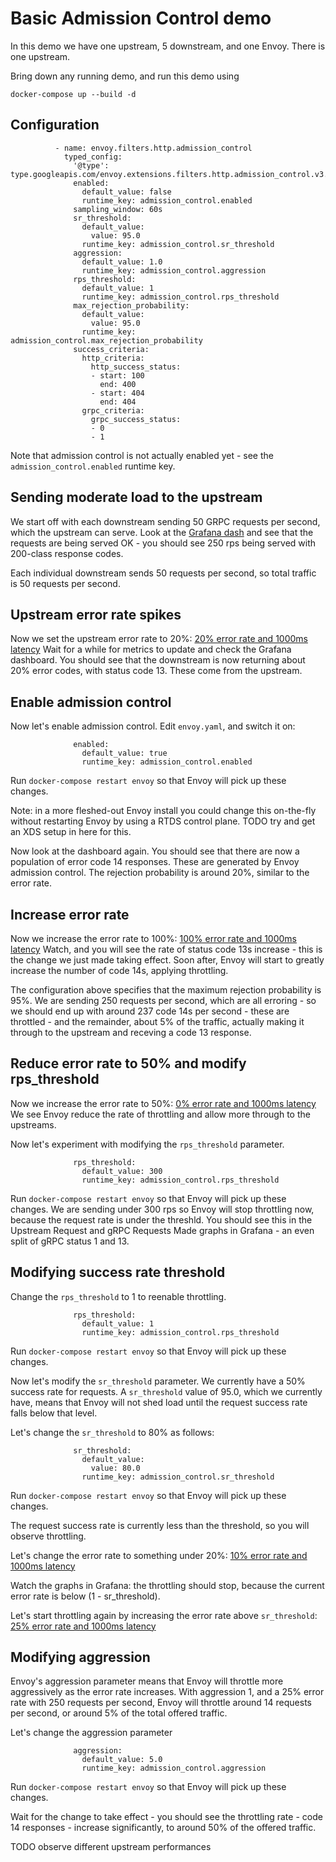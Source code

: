# Basic Admission Control demo

In this demo we have one upstream, 5 downstream, and one Envoy.
There is one upstream. 

Bring down any running demo, and run this demo using 

```
docker-compose up --build -d 
```

## Configuration

```
          - name: envoy.filters.http.admission_control
            typed_config:
              '@type': type.googleapis.com/envoy.extensions.filters.http.admission_control.v3.AdmissionControl
              enabled:
                default_value: false
                runtime_key: admission_control.enabled
              sampling_window: 60s
              sr_threshold:
                default_value:
                  value: 95.0
                runtime_key: admission_control.sr_threshold
              aggression:
                default_value: 1.0
                runtime_key: admission_control.aggression
              rps_threshold:
                default_value: 1
                runtime_key: admission_control.rps_threshold
              max_rejection_probability:
                default_value:
                  value: 95.0
                runtime_key: admission_control.max_rejection_probability
              success_criteria:
                http_criteria:
                  http_success_status:
                  - start: 100
                    end: 400
                  - start: 404
                    end: 404
                grpc_criteria:
                  grpc_success_status:
                  - 0
                  - 1
```

Note that admission control is not actually enabled yet - see the `admission_control.enabled` runtime key.

## Sending moderate load to the upstream

We start off with each downstream sending 50 GRPC requests per second, which the upstream can serve.
Look at the [Grafana dash](http://localhost:3000/d/workshop/load-management-workshop?orgId=1&refresh=5s) and see 
that the requests are being served OK - you should see 250 rps being served with 200-class response codes.

Each individual downstream sends 50 requests per second, so total traffic is 50 requests per second.

## Upstream error rate spikes 

Now we set the upstream error rate to 20%: [20% error rate and 1000ms latency](http://localhost:9092/config?latency=100&error_rate=0.2)
Wait for a while for metrics to update and check the Grafana dashboard. You should see that the downstream is now returning about 20% error codes, with status code 13.
These come from the upstream. 

## Enable admission control 

Now let's enable admission control.
Edit `envoy.yaml`, and switch it on:

```
              enabled:
                default_value: true
                runtime_key: admission_control.enabled
```

Run `docker-compose restart envoy` so that Envoy will pick up these changes.

Note: in a more fleshed-out Envoy install you could change this on-the-fly without restarting Envoy by using a RTDS control plane. 
TODO try and get an XDS setup in here for this. 

Now look at the dashboard again. You should see that there are now a population of error code 14 responses.
These are generated by Envoy admission control.
The rejection probability is around 20%, similar to the error rate.

## Increase error rate

Now we increase the error rate to 100%: [100% error rate and 1000ms latency](http://localhost:9092/config?latency=100&error_rate=1.0)
Watch, and you will see the rate of status code 13s increase - this is the change we just made taking effect.
Soon after, Envoy will start to greatly increase the number of code 14s, applying throttling.

The configuration above specifies that the maximum rejection probability is 95%. 
We are sending 250 requests per second, which are all erroring - so we should end up with around 237 code 14s per second - these are throttled - and the remainder, 
about 5% of the traffic, actually making it through to the upstream and receving a code 13 response.

## Reduce error rate to 50% and modify rps_threshold

Now we increase the error rate to 50%: [0% error rate and 1000ms latency](http://localhost:9092/config?latency=100&error_rate=0.5)
We see Envoy reduce the rate of throttling and allow more through to the upstreams. 

Now let's experiment with modifying the `rps_threshold` parameter.

```
              rps_threshold:
                default_value: 300
                runtime_key: admission_control.rps_threshold
```

Run `docker-compose restart envoy` so that Envoy will pick up these changes.
We are sending under 300 rps so Envoy will stop throttling now, because the request rate is under the threshld. 
You should see this in the Upstream Request and gRPC Requests Made graphs in Grafana - an even split of gRPC status 1 and 13.

## Modifying success rate threshold

Change the `rps_threshold` to 1 to reenable throttling.

```
              rps_threshold:
                default_value: 1
                runtime_key: admission_control.rps_threshold
```

Run `docker-compose restart envoy` so that Envoy will pick up these changes.


Now let's modify the `sr_threshold` parameter. We currently have a 50% success rate for requests.
A `sr_threshold` value of 95.0, which we currently have, means that Envoy will not shed load until the request success rate falls below that level.

Let's change the `sr_threshold` to 80% as follows:

```
              sr_threshold:
                default_value:
                  value: 80.0
                runtime_key: admission_control.sr_threshold
```

Run `docker-compose restart envoy` so that Envoy will pick up these changes.

The request success rate is currently less than the threshold, so you will observe throttling.

Let's change the error rate to something under 20%: [10% error rate and 1000ms latency](http://localhost:9092/config?latency=100&error_rate=0.1)

Watch the graphs in Grafana: the throttling should stop, because the current error rate is below (1 - sr_threshold).

 Let's start throttling again by increasing the error rate above `sr_threshold`: [25% error rate and 1000ms latency](http://localhost:9092/config?latency=100&error_rate=0.25)

## Modifying aggression

Envoy's aggression parameter means that Envoy will throttle more aggressively as the error rate increases.
With aggression 1, and a 25% error rate with 250 requests per second, Envoy will throttle around 14 requests per second, or around 5% of the total offered traffic.

Let's change the aggression parameter 

```
              aggression:
                default_value: 5.0
                runtime_key: admission_control.aggression
```

Run `docker-compose restart envoy` so that Envoy will pick up these changes.

Wait for the change to take effect - you should see the throttling rate - code 14 responses - increase significantly, to around 50% of the offered traffic.

TODO observe different upstream performances